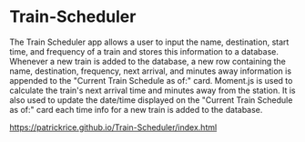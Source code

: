 # Train-Scheduler
The Train Scheduler app allows a user to input the name, destination, start time, and frequency of a train and stores this information to a database.
Whenever a new train is added to the database, a new row containing the name, destination, frequency, next arrival, and minutes away information is appended to the "Current Train Schedule as of:" card.
Moment.js is used to calculate the train's next arrival time and minutes away from the station.  It is also used to update the date/time displayed on the "Current Train Schedule as of:" card each time info for a new train is added to the database.

https://patrickrice.github.io/Train-Scheduler/index.html
